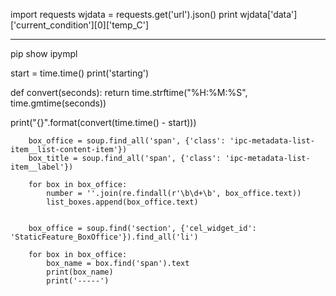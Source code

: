 import requests
wjdata = requests.get('url').json()
print wjdata['data']['current_condition'][0]['temp_C']

----

pip show ipympl




start = time.time()
print('starting')


def convert(seconds):
    return time.strftime("%H:%M:%S", time.gmtime(seconds))

print("{}".format(convert(time.time() - start)))





        box_office = soup.find_all('span', {'class': 'ipc-metadata-list-item__list-content-item'})
        box_title = soup.find_all('span', {'class': 'ipc-metadata-list-item__label'})

        for box in box_office:
            number = ''.join(re.findall(r'\b\d+\b', box_office.text))
            list_boxes.append(box_office.text)


        box_office = soup.find('section', {'cel_widget_id': 'StaticFeature_BoxOffice'}).find_all('li')

        for box in box_office:
            box_name = box.find('span').text
            print(box_name)
            print('-----')
